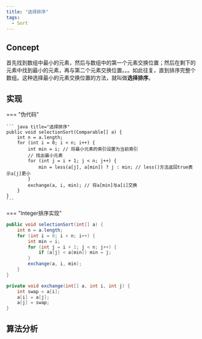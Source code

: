 ```yaml
---
title: "选择排序"
tags:
  - Sort
---
```


## Concept

首先找到数组中最小的元素，然后与数组中的第一个元素交换位置；然后在剩下的元素中找到最小的元素，再与第二个元素交换位置。。。如此往复，直到排序完整个数组。这种选择最小的元素交换位置的方法，就叫做**选择排序**。

## 实现

=== "伪代码"

    ``` java title="选择排序"
    public void selectionSort(Comparable[] a) {
        int n = a.length;
        for (int i = 0; i < n; i++) {
            int min = i; // 将最小元素的索引设置为当前索引
            // 找出最小元素
            for (int j = i + 1; j < n; j++) {
                min = less(a[j], a[min]) ? j : min; // less()方法返回true表示a[j]更小
            }
            exchange(a, i, min); // 将a[min]与a[i]交换
        }
    }
    ```

=== "Integer排序实现"

``` java title="选择排序"
public void selectionSort(int[] a) {
    int n = a.length;
    for (int i = 0; i < n; i++) {
        int min = i;
        for (int j = i + 1; j < n; j++) {
            if (a[j] < a[min]) min = j;
        }
        exchange(a, i, min);
    }
}

private void exchange(int[] a, int i, int j) {
    int swap = a[i];
    a[i] = a[j];
    a[j] = swap;
}
```

## 算法分析